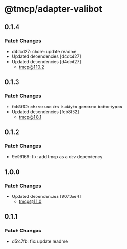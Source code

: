 # @tmcp/adapter-valibot

## 0.1.4

### Patch Changes

- d4dcd27: chore: update readme
- Updated dependencies [d4dcd27]
- Updated dependencies [d4dcd27]
    - tmcp@1.10.2

## 0.1.3

### Patch Changes

- feb8f62: chore: use `dts-buddy` to generate better types
- Updated dependencies [feb8f62]
    - tmcp@1.8.1

## 0.1.2

### Patch Changes

- 9e06169: fix: add tmcp as a dev dependency

## 1.0.0

### Patch Changes

- Updated dependencies [9073ae4]
    - tmcp@1.1.0

## 0.1.1

### Patch Changes

- d5fc7fb: fix: update readme
